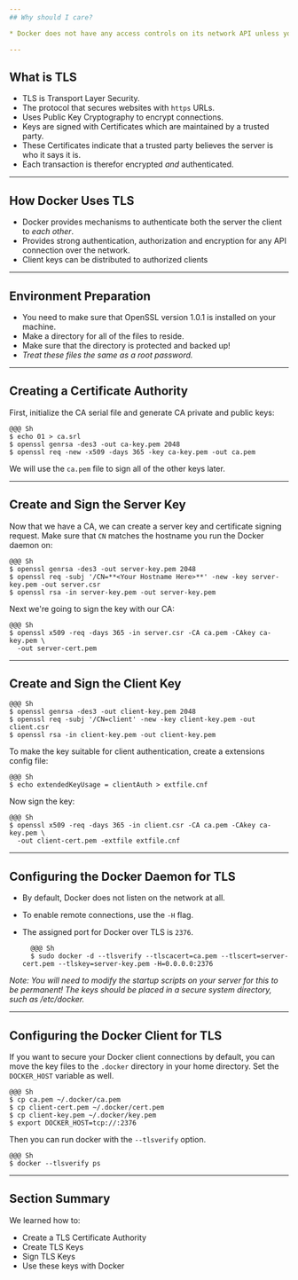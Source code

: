```yaml
---
## Why should I care?

* Docker does not have any access controls on its network API unless you use TLS! 

---
```

## What is TLS

* TLS is Transport Layer Security. 
* The protocol that secures websites with `https` URLs. 
* Uses Public Key Cryptography to encrypt connections.
* Keys are signed with Certificates which are maintained by a trusted party.
* These Certificates indicate that a trusted party believes the server is who it says it is.
* Each transaction is therefor encrypted *and* authenticated.

---
## How Docker Uses TLS

* Docker provides mechanisms to authenticate both the server the client to _each other_.
* Provides strong authentication, authorization and encryption for any API connection over the network.
* Client keys can be distributed to authorized clients

---
## Environment Preparation

* You need to make sure that OpenSSL version 1.0.1 is installed on your machine. 
* Make a directory for all of the files to reside.
* Make sure that the directory is protected and backed up!
* *Treat these files the same as a root password.*

---
## Creating a Certificate Authority

First, initialize the CA serial file and generate CA private and public
keys:

	@@@ Sh
    $ echo 01 > ca.srl
    $ openssl genrsa -des3 -out ca-key.pem 2048
    $ openssl req -new -x509 -days 365 -key ca-key.pem -out ca.pem

We will use the `ca.pem` file to sign all of the other keys later.

---
## Create and Sign the Server Key
Now that we have a CA, we can create a server key and certificate
signing request. Make sure that `CN` matches the hostname you run the Docker daemon on:

	@@@ Sh
    $ openssl genrsa -des3 -out server-key.pem 2048
    $ openssl req -subj '/CN=**<Your Hostname Here>**' -new -key server-key.pem -out server.csr
    $ openssl rsa -in server-key.pem -out server-key.pem

Next we're going to sign the key with our CA:

	@@@ Sh
    $ openssl x509 -req -days 365 -in server.csr -CA ca.pem -CAkey ca-key.pem \
      -out server-cert.pem

---
## Create and Sign the Client Key

	@@@ Sh
    $ openssl genrsa -des3 -out client-key.pem 2048
    $ openssl req -subj '/CN=client' -new -key client-key.pem -out client.csr
    $ openssl rsa -in client-key.pem -out client-key.pem

To make the key suitable for client authentication, create a extensions
config file:

	@@@ Sh
    $ echo extendedKeyUsage = clientAuth > extfile.cnf

Now sign the key:

	@@@ Sh
    $ openssl x509 -req -days 365 -in client.csr -CA ca.pem -CAkey ca-key.pem \
      -out client-cert.pem -extfile extfile.cnf

---
## Configuring the Docker Daemon for TLS

* By default, Docker does not listen on the network at all.
* To enable remote connections, use the `-H` flag.
* The assigned port for Docker over TLS is `2376`.

		@@@ Sh
		$ sudo docker -d --tlsverify --tlscacert=ca.pem --tlscert=server-cert.pem --tlskey=server-key.pem -H=0.0.0.0:2376

_Note: You will need to modify the startup scripts on your server for this to be permanent! The keys should be placed in a secure system directory, such as /etc/docker._ 



---
## Configuring the Docker Client for TLS

If you want to secure your Docker client connections by default, you can move the key files
to the `.docker` directory in your home directory. Set the `DOCKER_HOST` variable as well.

	@@@ Sh
    $ cp ca.pem ~/.docker/ca.pem
    $ cp client-cert.pem ~/.docker/cert.pem
    $ cp client-key.pem ~/.docker/key.pem
    $ export DOCKER_HOST=tcp://:2376

Then you can run docker with the `--tlsverify` option.

	@@@ Sh
    $ docker --tlsverify ps

---
## Section Summary

We learned how to:

* Create a TLS Certificate Authority
* Create TLS Keys
* Sign TLS Keys
* Use these keys with Docker

